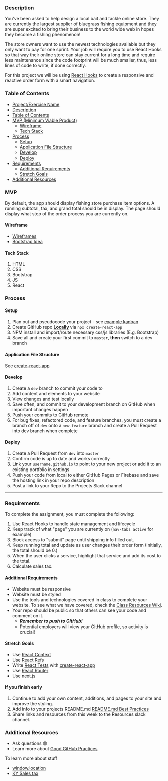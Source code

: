 ### Description

You've been asked to help design a local bait and tackle online store. They are currently the largest supplier of bluegrass fishing equipment and they are super excited to bring their business to the world wide web in hopes they become a fishing phenomenon!

The store owners want to use the newest technologies available but they only want to pay for one sprint. Your job will require you to use React Hooks so that way their online store can stay current for a long time and require less maintenance since the code footprint will be much smaller, thus, less lines of code to write, if done correctly.

For this project we will be using [React Hooks](https://reactjs.org/docs/hooks-intro.html) to create a responsive and reactive order form with a smart navigation.

### Table of Contents

<!--ts-->
- [Project/Exercise Name](https://GitHub.com/bootcamp-students/Resources/wiki/Fishing-Hooks)
- [Description](#Description)
- [Table of Contents](#table-of-contents)
- [MVP (Minimum Viable Product)](#MVP)
  - [Wireframe](#Wireframe)
  - [Tech Stack](#Tech-Stack)
- [Process](#process)
  - [Setup](#Setup)
  - [Application File Structure](#Application-File-Structure)
  - [Develop](#Develop)
  - [Deploy](#Deploy)
- [Requirements](#Requirements)
  - [Additional Requirements](#Additional-Requirements)
  - [Stretch Goals](#Stretch-Goals)
- [Additional Resources](#Additional-Resources)
<!--te-->

### MVP

By default, the app should display fishing store purchase item options. A running subtotal, tax, and grand total should be in display. The page should display what step of the order process you are currently on.

#### Wireframe

- [Wireframes](https://GitHub.com/bootcamp-students/Resources/tree/master/images/wireframes/fishing)
- [Bootstrap Idea](https://getbootstrap.com/docs/4.4/examples/checkout/)

#### Tech Stack

1. HTML
2. CSS
3. Bootstrap
4. JS
5. React

### Process

#### Setup

1. Plan out and pseudocode your project - see [example kanban](https://GitHub.com/bootcamp-students/Resources/projects/9)
2. Create GitHub repo [**Locally**](https://GitHub.com/bootcamp-students/Resources/wiki/Git-Instructions) via `npx create-react-app`
3. NPM install and import/route necessary css/js libraries (E.g. Bootstrap)
4. Save all and create your first commit to `master`, **then** switch to a dev branch

#### Application File Structure

See [create-react-app](https://create-react-app.dev/docs/folder-structure)

#### Develop

1. Create a `dev` branch to commit your code to
2. Add content and elements to your website
3. View changes and test locally
4. Save often, and commit to your development branch on GitHub when important changes happen
5. Push your commits to GitHub remote
6. For bug fixes, refactored code, and feature branches, you must create a branch off of `dev` onto a `new-feature` branch and create a Pull Request into dev branch when complete

#### Deploy

1. Create a Pull Request from `dev` into `master`
2. Confirm code is up to date and works correctly
3. Link your `username.github.io` to point to your new project or add it to an existing portfolio in settings
4. Push your code from local to either GitHub Pages or Firebase and save the hosting link in your repo description
5. Post a link to your Repo to the Projects Slack channel

---

### Requirements

To complete the assignment, you must complete the following:

1. Use React Hooks to handle state management and lifecycle
2. Keep track of what "page" you are currently on (`nav-tabs active` for example)
3. Block access to "submit" page until shipping info filled out.
4. Keep running total and update as user changes their order form (Initially, the total should be 0.)
5. When the user clicks a service, highlight that service and add its cost to the total.
6. Calculate sales tax.

#### Additional Requirements

- Website must be responsive
- Website must be styled
- Use the tools and technologies covered in class to complete your website. To see what we have covered, check the [Class Resources Wiki](https://GitHub.com/bootcamp-students/Resources/wiki/Resources).
- Your repo should be public so that others can see your code and comment on it.
  - _**Remember to push to GitHub!**_
  - Potential employers will view your GitHub profile, so activity is crucial!

#### Stretch Goals

- Use [React Context](https://reactjs.org/docs/context.html)
- Use [React Refs](https://reactjs.org/docs/refs-and-the-dom.html)
- Write [React Tests](https://reactjs.org/docs/testing.html) with [create-react-app](https://create-react-app.dev/docs/running-tests)
- Use [React Router](https://create-react-app.dev/docs/adding-a-router/)
- Use [next.js](https://nextjs.org/docs/api-reference/next/link)

#### If you finish early

1. Continue to add your own content, additions, and pages to your site and improve the styling.
2. Add info to your projects README.md [README.md Best Practices](https://gist.GitHub.com/PurpleBooth/109311bb0361f32d87a2)
3. Share links and resources from this week to the Resources slack channel.

### Additional Resources

- Ask questions :smile:
- Learn more about [Good GitHub Practices](https://guides.github.com)

To learn more about stuff

- [window.location](https://developer.mozilla.org/en-US/docs/Web/API/Window/location)
- [KY Sales tax](https://www.google.com/search?q=kentucky+sales+tax&oq=kentu&aqs=chrome.0.69i59j0l6j69i59.1841j0j7&sourceid=chrome&ie=UTF-8)

